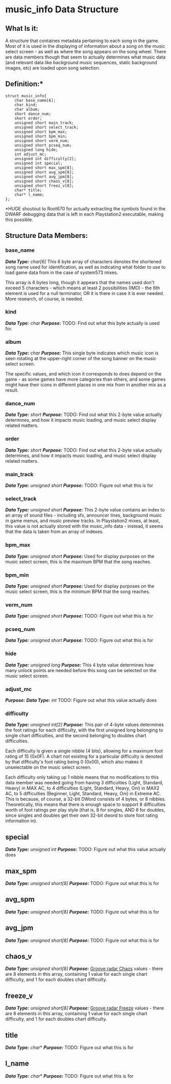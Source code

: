 # music_info Data Structure
## What Is it:
A structure that containes metadata pertaining to each song in the game.  Most of it is used in the displaying of information about a song on the music select screen - as well as where the song appears on the song wheel.  There are data members though that seem to actually determines what music data (and relevant data like background music sequences, static background images, etc) are loaded upon song selection.

## Definition:*
```
struct music_info{
    char base_name[6];
    char kind;
    char album;
    short dance_num;
    short order;
    unsigned short main_track;
    unsigned short select_track;
    unsigned short bpm_max;
    unsigned short bpm_min;
    unsigned short verm_num;
    unsigned short pcseq_num;
    unsigned long hide;
    int adjust_mc;
    unsigned int difficulty[2];
    unsigned int special;
    unsigned short max_spm[8];
    unsigned short avg_spm[8];
    unsigned short avg_jpm[8];
    unsigned short chaos_v[8];
    unsigned short freez_v[8];
    char* title;
    char* l_name;
};
```

*HUGE shoutout to Root670 for actually extracting the symbols found in the DWARF debugging 
data that is left in each Playstation2 executable, making this possible.

## Structure Data Members:
### base_name
***Data Type:** char[6]* 
This 6 byte array of characters denotes the shortened song name used for identification, as well as indicating what folder to use to load game data from in the case of system573 mixes.

This array is 6 bytes long, though it appears that the names used don't exceed 5 characters - which means at least 2 possibilities (IMO) - the 6th element is used for a null terminator, OR it is there in case it is ever needed.  More research, of course, is needed.

### kind
***Data Type:** char* 
***Purpose:*** 
TODO: Find out what this byte actually is used for.

### album
***Data Type:** char* 
***Purpose:*** 
This single byte indicates which music icon is seen rotating at the upper-right corner of the song banner on the music select screen.

The specific values, and which icon it corresponds to does depend on the game - as some games have more categories than others, and some games might have their icons in different places in one mix from in another mix as a result.

### dance_num
***Data Type:** short* 
***Purpose:*** 
TODO: Find out what this 2-byte value actually determines, and how it impacts music loading, and music select display related matters.

### order
***Data Type:** short* 
***Purpose:*** 
TODO: Find out what this 2-byte value actually determines, and how it impacts music loading, and music select display related matters.

### main_track
***Data Type:** unsigned short* 
***Purpose:*** 
TODO: Figure out what this is for

### select_track
***Data Type:** unsigned short* 
***Purpose:*** 
This 2-byte value contains an index to an array of sound files - including sfx, announcer lines, background music in game menus, and
music preview tracks.  In Playstation2 mixes, at least, this value is not actually stored with the music_info data - instead, it seems 
that the data is taken from an array of indexes.

### bpm_max
***Data Type:** unsigned short* 
***Purpose:*** 
Used for display purposes on the music select screen, this is the maximum BPM that the song reaches.

### bpm_min
***Data Type:** unsigned short* 
***Purpose:*** 
Used for display purposes on the music select screen, this is the minimum BPM that the song reaches.

### verm_num
***Data Type:** unsigned short* 
***Purpose:*** 
TODO: Figure out what this is for

### pcseq_num
***Data Type:** unsigned short* 
***Purpose:*** 
TODO: Figure out what this is for

### hide
***Data Type:** unsigned long* 
***Purpose:*** 
This 4 byte value determines how many unlock points are needed before this song can be selected on the music select screen.

### adjust_mc
***Purpose:*** 
***Data Type:** int* 
TODO: Figure out what this value actually does

### difficulty
***Data Type:** unsigned int[2]* 
***Purpose:*** 
This pair of 4-byte values determines the foot ratings for each difficulty, with the first unsigned long belonging to single
chart difficulties, and the second belonging to doubles chart difficulties.

Each difficulty is given a single nibble (4 bits), allowing for a maximum foot rating of 15 (0x0F).  A chart not existing for a 
particular difficulty is denoted by that difficulty's foot rating being 0 (0x00), which also makes it unselectable on the music
select screen.

Each difficulty only taking up 1 nibble means that no modifications to this data member was needed going from having 3 difficulties (Light, Standard, Heavy) in MAX AC, to 4 difficulties (Light, Standard, Heavy, Oni) in MAX2 AC, to 5 difficulties (Beginner, Light, Standard, Heavy, Oni) in Extreme AC.  This is because, of course, a 32-bit DWord consists of 4 bytes, or 8 nibbles.  Theoretically, this means that there is enough space to support 8 difficulties worth of foot ratings per play style (that is, 8 for singles, AND 8 for doubles, since singles and doubles get their own 32-bit dword to store foot rating information in).

## special
***Data Type:** unsigned int* 
***Purpose:*** 
TODO: Figure out what this value actually does

## max_spm
***Data Type:** unsigned short[8]* 
***Purpose:*** 
TODO: Figure out what this is for

## avg_spm
***Data Type:** unsigned short[8]* 
***Purpose:*** 
TODO: Figure out what this is for

## avg_jpm
***Data Type:** unsigned short[8]* 
***Purpose:*** 
TODO: Figure out what this is for

## chaos_v
***Data Type:** unsigned short[8]* 
***Purpose:*** 
[Groove radar Chaos](https://dancedancerevolution.fandom.com/wiki/Groove_Radar#Chaos) values - there are 8 elements in this array, containing 1 value for each single chart difficulty, and 1 for each doubles chart difficulty.

## freeze_v
***Data Type:** unsigned short[8]* 
***Purpose:*** 
[Groove radar Freeze](https://dancedancerevolution.fandom.com/wiki/Groove_Radar#Freeze) values - there are 8 elements in this array, containing 1 value for each single chart difficulty, and 1 for each doubles chart difficulty.

## title
***Data Type:** char** 
***Purpose:*** 
TODO: Figure out what this is for

## l_name
***Data Type:** char** 
***Purpose:*** 
TODO: Figure out what this is for
